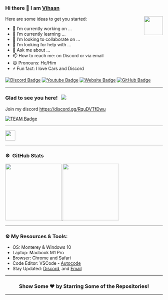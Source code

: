 ### Hi there 👋 I am [Vihaan](https://github.com/VihaanSaini)
<img align="right" height="60" width="60" alt="" src="https://cdn.discordapp.com/attachments/870832759034245126/934971178790043709/Wolf_test.png" />


Here are some ideas to get you started:

- 🔭 I’m currently working on ...
- 🌱 I’m currently learning ...
- 👯 I’m looking to collaborate on ...
- 🤔 I’m looking for help with ...
- 💬 Ask me about ...
- 📫 How to reach me: on Discord or via email
- 😄 Pronouns: He/Him
- ⚡ Fun fact: I love Cars and Discord

[![Discord Badge](https://img.shields.io/badge/-Discord-0e76a8?style=flat-square&logo=Discor&logoColor=white)](https://discord.gg/PCypEXv5Wa)
[![Youtube Badge](https://img.shields.io/badge/-Youtube-0e76a8?style=flat-square&logo=Youtbe&logoColor=white)](https://www.youtube.com/channel/UCGieKr5OZNYJkX-ApseKSuA)
[![Website Badge](https://img.shields.io/badge/Website-3b5998?style=flat-square&logo=google-chrome&logoColor=white)](https://vihaansaini.github.io/)
[![GitHub Badge](https://img.shields.io/badge/-GitHub-ffffff?style=flat-square&logo=Github&logoColor=black)](https://github.com/VihaanSaini)

---

### Glad to see you here! &nbsp; ![](https://komarev.com/ghpvc/?username=VihaanSaini&label=Views&color=blue&style=plastic)


Join my discord https://discord.gg/RquDVTfDwu

[![TEAM Badge](https://img.shields.io/badge/TEAM-TALKATIVE%20-17a6ec?style=for-the-badge)](https://github.com/VihaanSaini)

---

<img height="32" width="32" src="https://cdn.jsdelivr.net/npm/simple-icons@v6/icons/youtube.svg" />

---

### ⚙️ &nbsp;GitHub Stats

<p align="left">
<a href="https://github.com/VihaanSaini">
  <img height="180em" src="https://github-readme-stats-eight-theta.vercel.app/api?username=VihaanSaini&show_icons=true&theme=react&include_all_commits=true&count_private=true"/> 
  <img height="180em" src="https://github-readme-stats-eight-theta.vercel.app/api/top-langs/?username=VihaanSaini&layout=compact&langs_count=8&theme=react"/>
</a>
</p>

---

### ⚙️ My Resources & Tools:

- OS: Monterey & Windows 10
- Laptop: Macbook M1 Pro
- Browser: Chrome and Safari
- Code Editor: VSCode - [Autocode](https://autocode.com/dashboard/)
- Stay Updated: [Discord](https://discord.gg/PCypEXv5Wa), and [Email](mailto:Vihaansaini00@gmail.com)

---

<h3 align=center>Show Some ❤️ by Starring Some of the Repositories!</h3>

---
